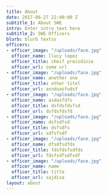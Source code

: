 ```yaml
---
title: About
date: 2017-06-27 22:40:00 Z
subtitle_1: About SWE
intro: Enter intro text here
subtitle_2: SWE Officers
blurb: blurb textss
officers:
- officer_image: "/uploads/face.jpg"
  officer_name: llucy lopez
  officer_title: cheif preisdinie
  officer_url: some url
- officer_image: "/uploads/face.jpg"
  officer_name: another one
  officer_title: other titel
  officer_url: asnduasfudsf
- officer_image: "/uploads/face.jpg"
  officer_name: asdasfdfs
  officer_title: dsfdsfdsfsd
  officer_url: dsfdsfdsfd
- officer_image: "/uploads/face.jpg"
  officer_name: dsfsdfsd
  officer_title: dsfsdfs
  officer_url: sdfsfsdf
- officer_image: "/uploads/face.jpg"
  officer_name: dfsdfsdfds
  officer_title: fdsfdsfsdfds
  officer_url: fdsfsdfsdfsdf
- officer_image: "/uploads/face.jpg"
  officer_name: name
  officer_title: title
  officer_url: sajdisa
layout: about
---
```


